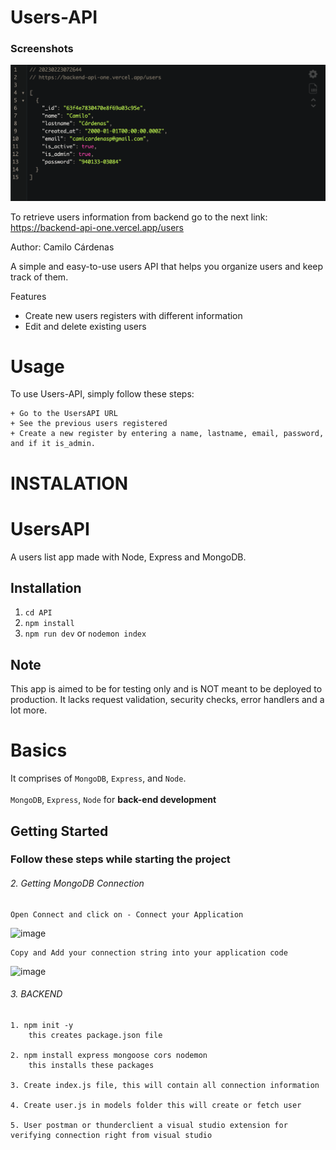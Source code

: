 # Users-API
### Screenshots

![image](https://github.com/Camicardenasp/backend-api/blob/main/readme/screenshot.png)

To retrieve users information from backend go to the next link: https://backend-api-one.vercel.app/users

Author: Camilo Cárdenas

A simple and easy-to-use users API that helps you organize users and keep track of them.

Features

   + Create new users registers with different information
   + Edit and delete existing users
   
# Usage

To use Users-API, simply follow these steps:

    + Go to the UsersAPI URL
    + See the previous users registered
    + Create a new register by entering a name, lastname, email, password, and if it is_admin.

# INSTALATION

# UsersAPI
A users list app made with Node, Express and MongoDB.

## Installation
1. `cd API`
2. `npm install`
3. `npm run dev` or `nodemon index`

## Note
This app is aimed to be for testing only and is NOT meant to be deployed to production. It lacks request validation, security checks, error handlers and a lot more.

# Basics

It comprises of `MongoDB`, `Express`, and `Node`. <br><br>
`MongoDB`, `Express`, `Node` for **back-end development**

## Getting Started
### Follow these steps while starting the project
  
###### 2.  Getting MongoDB Connection

    Open Connect and click on - Connect your Application
    
  ![image](https://user-images.githubusercontent.com/76637730/174515425-a6b7db82-5cd3-4cc3-9b27-ecad8e395983.png)
  
    Copy and Add your connection string into your application code
    
  ![image](https://user-images.githubusercontent.com/76637730/174516230-232c6be6-d00b-4067-b15e-1f9cf9c57784.png)

  
###### 3.  BACKEND

    1. npm init -y
        this creates package.json file
        
    2. npm install express mongoose cors nodemon
        this installs these packages
        
    3. Create index.js file, this will contain all connection information
    
    4. Create user.js in models folder this will create or fetch user
    
    5. User postman or thunderclient a visual studio extension for verifying connection right from visual studio
  
  

